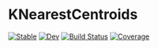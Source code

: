 # KNearestCentroids

[![Stable](https://img.shields.io/badge/docs-stable-blue.svg)](https://sadit.github.io/KNearestCentroids.jl/stable)
[![Dev](https://img.shields.io/badge/docs-dev-blue.svg)](https://sadit.github.io/KNearestCentroids.jl/dev)
[![Build Status](https://github.com/sadit/KNearestCentroids.jl/workflows/CI/badge.svg)](https://github.com/sadit/KNearestCentroids.jl/actions)
[![Coverage](https://codecov.io/gh/sadit/KNearestCentroids.jl/branch/master/graph/badge.svg)](https://codecov.io/gh/sadit/KNearestCentroids.jl)
